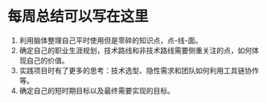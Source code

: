 # 每周总结可以写在这里

1. 利用脑体整理自己平时使用但是零碎的知识点，点-线-面。
2. 确定自己的职业生涯规划，技术路线和非技术路线需要侧重关注的点，如何体现自己的价值。
3. 实践项目时有了更多的思考：技术选型、隐性需求和团队如何利用工具链协作等。
4. 确定自己的短时期目标以及最终需要实现的目标。
